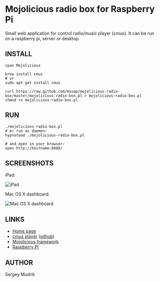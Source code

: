 Mojolicious radio box for Raspberry Pi
======================================

Small web application for control radio/music player (cmus).
It can be run on a raspberry pi, server or desktop.

INSTALL
-------

    cpan Mojolicious
    
    brew install cmus
    # or
    sudo apt-get install cmus
    
    curl https://raw.github.com/msoap/mojolicious-radio-box/master/mojolicious-radio-box.pl > mojolicious-radio-box.pl
    chmod +x mojolicious-radio-box.pl

RUN
---

    ./mojolicious-radio-box.pl
    # or run as daemon:
    hypnotoad ./mojolicious-radio-box.pl

    # and open in your browser:
    open http://hostname:8080/

SCREENSHOTS
-----------

iPad:

![iPad](http://msoap.github.com/mojolicious-radio-box/img/rpi_ipad_screenshot.png)

Mac OS X dashboard:

![Mac OS X dashboard](http://msoap.github.com/mojolicious-radio-box/img/rpi_dashboard_screenshot.png)

LINKS
-----

 * [Home page](http://msoap.github.com/mojolicious-radio-box/)
 * [cmus player](http://cmus.sourceforge.net) ([github](https://github.com/cmus/cmus))
 * [Mojolicious framework](http://mojolicio.us/)
 * [Raspberry Pi](http://www.raspberrypi.org)

AUTHOR
------
Sergey Mudrik
